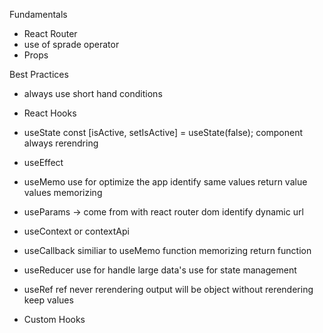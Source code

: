 Fundamentals

- React Router
- use of sprade operator
- Props

Best Practices

- always use short hand conditions

* React Hooks

- useState
  const [isActive, setIsActive] = useState(false);
  component always rerendring

- useEffect

- useMemo
  use for optimize the app
  identify same values
  return value
  values memorizing

- useParams -> come from with react router dom
  identify dynamic url

- useContext or contextApi

- useCallback
  similiar to useMemo
  function memorizing
  return function

- useReducer
  use for handle large data's
  use for state management

- useRef
  ref never rerendering
  output will be object
  without rerendering keep values

- Custom Hooks
